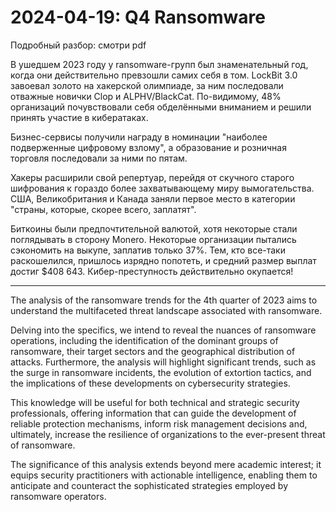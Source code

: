# 2024-04-19: Q4 Ransomware 

Подробный разбор: смотри pdf

В ушедшем 2023 году у ransomware-групп был знаменательный год, когда они действительно превзошли самих себя в том. LockBit 3.0 завоевал золото на хакерской олимпиаде, за ним последовали отважные новички Clop и ALPHV/BlackCat. По-видимому, 48% организаций почувствовали себя обделёнными вниманием и решили принять участие в кибератаках. 

Бизнес-сервисы получили награду в номинации "наиболее подверженные цифровому взлому", а образование и розничная торговля последовали за ними по пятам.

Хакеры расширили свой репертуар, перейдя от скучного старого шифрования к гораздо более захватывающему миру вымогательства. США, Великобритания и Канада заняли первое место в категории "страны, которые, скорее всего, заплатят". 

Биткоины были предпочтительной валютой, хотя некоторые стали поглядывать в сторону Monero. Некоторые организации пытались сэкономить на выкупе, заплатив только 37%. Тем, кто все-таки раскошелился, пришлось изрядно попотеть, и средний размер выплат достиг $408 643. Кибер-преступность действительно окупается!


-------

The analysis of the ransomware trends for the 4th quarter of 2023 aims to understand the multifaceted threat landscape associated with ransomware. 

Delving into the specifics, we intend to reveal the nuances of ransomware operations, including the identification of the dominant groups of ransomware, their target sectors and the geographical distribution of attacks. Furthermore, the analysis will highlight significant trends, such as the surge in ransomware incidents, the evolution of extortion tactics, and the implications of these developments on cybersecurity strategies. 

This knowledge will be useful for both technical and strategic security professionals, offering information that can guide the development of reliable protection mechanisms, inform risk management decisions and, ultimately, increase the resilience of organizations to the ever-present threat of ransomware. 

The significance of this analysis extends beyond mere academic interest; it equips security practitioners with actionable intelligence, enabling them to anticipate and counteract the sophisticated strategies employed by ransomware operators.
